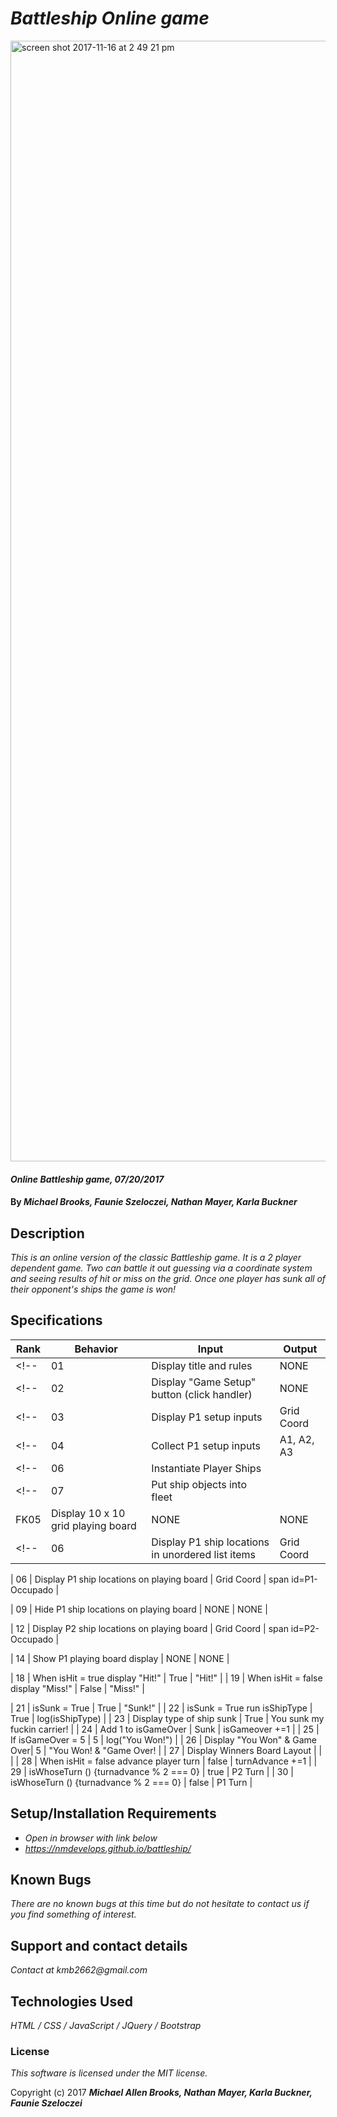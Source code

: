 # _Battleship Online game_

<img width="1793" alt="screen shot 2017-11-16 at 2 49 21 pm" src="https://user-images.githubusercontent.com/27794720/32920451-27567192-cade-11e7-9b06-a3c24606c512.png">

#### _Online Battleship game, 07/20/2017_

#### By _**Michael Brooks, Faunie Szeloczei, Nathan Mayer, Karla Buckner**_

## Description

_This is an online version of the classic Battleship game.  It is a 2 player dependent game.  Two can battle it out guessing via a coordinate system and seeing results of hit or miss on the grid. Once one player has sunk all of their opponent's ships the game is won!_
## Specifications

| Rank | Behavior | Input | Output |
|---|---|---|---|
<!-- | 01 | Display title and rules | NONE | NONE | -->
<!-- | 02 | Display "Game Setup" button (click handler) | NONE | NONE | -->
<!-- | 03 | Display P1 setup inputs | Grid Coord | NONE | -->
<!-- | 04 | Collect P1 setup inputs |  A1, A2, A3    |  log(destroyer location)   | -->
<!-- | 06 | Instantiate Player Ships | | | -->
<!-- | 07 | Put ship objects into fleet | | | -->
| FK05 | Display 10 x 10 grid playing board | NONE | NONE |
<!-- | 06 | Display P1 ship locations in unordered list items | Grid Coord | $(".shipShow ul") | -->

| 06 | Display P1 ship locations on playing board | Grid Coord | span id=P1-Occupado |
<!-- | 07 | Display "P1 Board Confirm" button (click handler) | NONE | NONE | -->
<!-- | 08 | Hide P1 setup inputs | CLICK | Do the damn things | -->
| 09 | Hide P1 ship locations on playing board | NONE | NONE |
<!-- | 10 | Show P2 setup inputs | CLICK | Do the damn things | -->
<!-- | 11 | Collect P2 Ship inputs -->
| 12 | Display P2 ship locations on playing board | Grid Coord | span id=P2-Occupado |
<!-- | 13 | "Start Game" button (submit) | NONE | NONE | -->
| 14 | Show P1 playing board display | NONE | NONE |
<!-- | 15 | Display P1 firing coordinate blank input | Coordinate from board | log | -->
<!-- | 16 | Collect P1 firing coordinates | | | -->
<!-- | 17 | Check input from 14 for hit or miss | NONE | True/False | -->
| 18 | When isHit = true display "Hit!" | True | "Hit!" |
| 19 | When isHit = false display "Miss!" | False | "Miss!" |
<!-- | 20 | When isHit = true run isSunk | True | log(isSunk) | -->
| 21 | isSunk = True | True | "Sunk!" |
| 22 | isSunk = True run isShipType | True | log(isShipType) |
| 23 | Display type of ship sunk | True | You sunk my fuckin carrier! |
| 24 | Add 1 to isGameOver | Sunk | isGameover +=1 |
| 25 | If isGameOver = 5 | 5 | log("You Won!") |
| 26 | Display "You Won"  & Game Over| 5 | "You Won! & "Game Over! |
| 27 | Display Winners Board Layout |  |  |
| 28 | When isHit = false advance player turn | false | turnAdvance +=1 |
| 29 | isWhoseTurn () {turnadvance % 2 === 0} | true | P2 Turn |
| 30 | isWhoseTurn () {turnadvance % 2 === 0} | false | P1 Turn |

<!-- | 15 | If all return false loop back to 12 | | |

| 2FC | Game Setup : Computer opponent simple (click event) | NONE | randomize() assign playboard to p2(computer) | -->

## Setup/Installation Requirements

* _Open in browser with link below_
* _https://nmdevelops.github.io/battleship/_

## Known Bugs

_There are no known bugs at this time but do not hesitate to contact us if you find something of interest._

## Support and contact details

_Contact at kmb2662@gmail.com_

## Technologies Used

_HTML / CSS / JavaScript / JQuery / Bootstrap_

### License

_This software is licensed under the MIT license._

Copyright (c) 2017 _**Michael Allen Brooks, Nathan Mayer, Karla Buckner, Faunie Szeloczei**_
